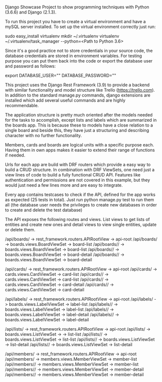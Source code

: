 Django Showcase Project to show programming techniques with Python (3.6.6) and Django (2.1.3).

To run this project you have to create a virtual environment and have a mySQL server installed. To set up the virtual
environment correctly just run:

sudo easy_install virtualenv
mkdir ~/.virtualenv
virtualenv ~/.virtualenv/task_manager --python=<Path to Python 3.6>

Since it's a good practice not to store credentials in your source code, the database credentials are stored in
environment variables. For testing purpose you can put them back into the code or export the database user and password
as follows:

export DATABASE_USER="<Your DB User>"
DATABASE_PASSWORD="<Your super secret password>"

This project uses the Django Rest Framework (3.9) to provide a backend with similar functionality and model structure
like Trello (https://trello.com). In addition to the standard manage.py commands, django extensions are installed which
add several useful commands and are highly recommendable.

The application structure is pretty much oriented after the models needed for the tasks to accomplish, except lists and
labels which are summarized in the boards app. This is because these to models have a close relation to a single board
and beside this, they have just a structuring and describing character with no further functionality.

Members, cards and boards are logical units with a specific purpose each. Having them in own apps makes it easier to
extend their range of functions if needed.

Urls for each app are build with DRF routers which provide a easy way to build a CRUD structure. In combination with
DRF ViewSets, one need just a view lines of code to build a fully functional CRUD API.
Features like authentication and permissions are not covered in this example, but they would just need a few lines more
and are easy to integrate.

Every app contains testcases to check if the API, defined for the app works as expected (25 tests in total). Just run
python manage.py test to run them all (the database user needs the privileges to create new databases in order to create
and delete the test database)

The API exposes the following routes and views. List views to get lists of entities and create new ones and detail views
to view single entities, update or delete them.

/api/boards/ -> rest_framework.routers.APIRootView -> api-root
/api/boards/ -> boards.views.BoardViewSet -> board-list
/api/boards/<format>/ -> boards.views.BoardViewSet -> board-list
/api/boards/<pk>/ -> boards.views.BoardViewSet -> board-detail
/api/boards/<pk><format>/ ->  boards.views.BoardViewSet -> board-detail

/api/cards/ -> rest_framework.routers.APIRootView -> api-root
/api/cards/ -> cards.views.CardViewSet -> card-list
/api/cards/<format>/ -> cards.views.CardViewSet -> card-list
/api/cards/<pk>/ -> cards.views.CardViewSet -> card-detail
/api/cards/<pk><format>/ -> cards.views.CardViewSet -> card-detail

/api/labels/ -> rest_framework.routers.APIRootView -> api-root
/api/labels/ -> boards.views.LabelViewSet -> label-list
/api/labels/<format>/ -> boards.views.LabelViewSet -> label-list
/api/labels/<pk>/ -> boards.views.LabelViewSet -> label-detail
/api/labels/<pk><format>/ -> boards.views.LabelViewSet -> label-detail

/api/lists/ -> rest_framework.routers.APIRootView -> api-root
/api/lists/ -> boards.views.ListViewSet ->  -> list-list
/api/lists/<format>/ -> boards.views.ListViewSet -> list-list
/api/lists/<pk>/ -> boards.views.ListViewSet -> list-detail
/api/lists/<pk><format>/ -> boards.views.ListViewSet -> list-detail

/api/members/ -> rest_framework.routers.APIRootView -> api-root
/api/members/ -> members.views.MemberViewSet -> member-list
/api/members/<format>/ -> members.views.MemberViewSet -> member-list
/api/members/<pk>/ -> members.views.MemberViewSet ->  member-detail
/api/members/<pk><format>/ -> members.views.MemberViewSet -> member-detail
